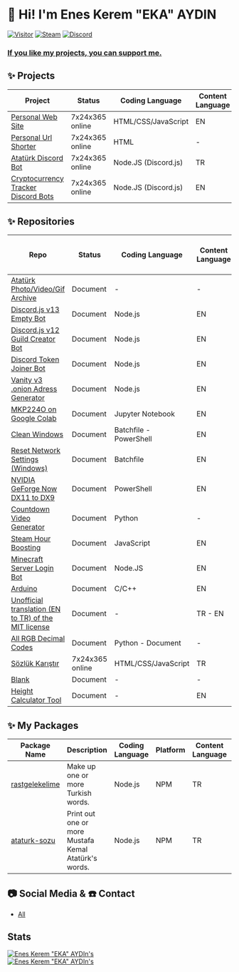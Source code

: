# 👋 Hi! I'm Enes Kerem "EKA" AYDIN
[![Visitor](https://visitor-badge.laobi.icu/badge?page_id=EnesKeremAYDIN.EnesKeremAYDIN)](#)
[![Steam](https://img.shields.io/badge/donate-steam-blue?logo=Steam&style=flat-square)](https://steamcommunity.com/tradeoffer/new/?partner=434566573&token=g789u6Uv)
[![Discord](https://discord.com/api/guilds/817779288296128512/widget.png)](https://discord.gg/fJGtmKbuQB)

### [If you like my projects, you can support me.](https://github.com/EnesKeremAYDIN/donate)

## ✨ Projects
| Project | Status | Coding Language | Content Language | Repo |
| ----------- | ----------- | ----------- | ----------- | ----------- |
| [Personal Web Site](https://eneskeremaydin.com.tr)| 7x24x365 online | HTML/CSS/JavaScript | EN | [GitHub Repo](https://github.com/EnesKeremAYDIN/EnesKeremAYDIN.github.io) |
| [Personal Url Shorter](https://EKAs.link)| 7x24x365 online | HTML | - | [GitHub Repo](https://github.com/EnesKeremAYDIN0/EnesKeremAYDIN0) |
| [Atatürk Discord Bot](https://top.gg/bot/719897844085161985)| 7x24x365 online | Node.JS (Discord.js) | TR | - |
| [Cryptocurrency Tracker Discord Bots](https://cryptotrackerbot.com) | 7x24x365 online | Node.JS (Discord.js) | EN | [GitHub Repo](https://github.com/EnesKeremAYDIN/discord-tracker-bots) |

## ✨ Repositories
| Repo | Status | Coding Language | Content Language | The language of the notes |
| ----------- | ----------- | ----------- | ----------- | ----------- |
| [Atatürk Photo/Video/Gif Archive](https://github.com/EnesKeremAYDIN/Ataturk)| Document | - | - | TR |
| [Discord.js v13 Empty Bot](https://github.com/EnesKeremAYDIN/discord.js-v13-empty-bot) | Document | Node.js | EN | EN |
| [Discord.js v12 Guild Creator Bot](https://github.com/EnesKeremAYDIN/discord.js-v12-guild-creator) | Document | Node.js | EN | EN |
| [Discord Token Joiner Bot](https://github.com/EnesKeremAYDIN/discord-token-joiner) | Document | Node.js | EN | EN |
| [Vanity v3 .onion Adress Generator](https://github.com/EnesKeremAYDIN/vanityOnionV3) | Document | Node.js | EN | EN |
| [MKP224O on Google Colab](https://github.com/EnesKeremAYDIN/mkp224o-on-google-colab) | Document | Jupyter Notebook | EN | EN |
| [Clean Windows](https://github.com/EnesKeremAYDIN/CleanWindows) | Document | Batchfile - PowerShell | EN | - |
| [Reset Network Settings (Windows)](https://github.com/EnesKeremAYDIN/ResetNetworkSettings) | Document | Batchfile | EN | - |
| [NVIDIA GeForge Now DX11 to DX9](https://github.com/EnesKeremAYDIN/GeForgeNowDX11toDX9) | Document |  PowerShell | EN | - |
| [Countdown Video Generator](https://github.com/EnesKeremAYDIN/python-countdown-video-generator) | Document | Python | - | EN |
| [Steam Hour Boosting](https://github.com/EnesKeremAYDIN/steam-hour-boosting) | Document | JavaScript | EN | EN |
| [Minecraft Server Login Bot](https://github.com/EnesKeremAYDIN/minecraft-server-login-bot) | Document | Node.JS | EN | TR - EN |
| [Arduino](https://github.com/EnesKeremAYDIN/arduino) | Document | C/C++ | EN | EN |
| [Unofficial translation (EN to TR) of the MIT license](https://github.com/EnesKeremAYDIN/mit-lisansi-gayriresmi-ceviri)| Document | - | TR - EN | TR - EN |
| [All RGB Decimal Codes](https://github.com/EnesKeremAYDIN/all-rgb-decimal-codes) | Document | Python - Document | - | EN |
| [Sözlük Karıştır](https://EnesKeremAYDIN.github.io/sozlukkaristir.com) | 7x24x365 online | HTML/CSS/JavaScript | TR | TR |
| [Blank](https://github.com/EnesKeremAYDIN/Blank) | Document | - | - | - |
| [Height Calculator Tool](https://github.com/EnesKeremAYDIN/height-calculator-tool) | Document | - | EN | EN |


## ✨ My Packages
| Package Name  | Description | Coding Language | Platform | Content Language | GitHub Repo |
| ----------- | ----------- | ----------- | ----------- | ----------- | ----------- |
| [rastgelekelime](https://www.npmjs.com/package/rastgelekelime)  | Make up one or more Turkish words. | Node.js | NPM | TR | [GitHub Repo](https://github.com/EnesKeremAYDIN/npm-rastgelekelime) |
| [ataturk-sozu](https://www.npmjs.com/package/ataturk-sozu)  | Print out one or more Mustafa Kemal Atatürk's words. | Node.js | NPM | TR | [GitHub Repo](https://github.com/EnesKeremAYDIN/npm-ataturk-sozu) |

## 📷 Social Media & ☎️ Contact
- [All](https://eneskeremaydin.github.io/bio)

## Stats

[![Enes Kerem "EKA" AYDIn's](https://github-readme-stats.vercel.app/api?username=EnesKeremAYDIN&show_icons=true&theme=dark)](#)  
[![Enes Kerem "EKA" AYDIn's](https://github-readme-stats.vercel.app/api/top-langs/?username=EnesKeremAYDIN&layout=compact&theme=dark)](#)
